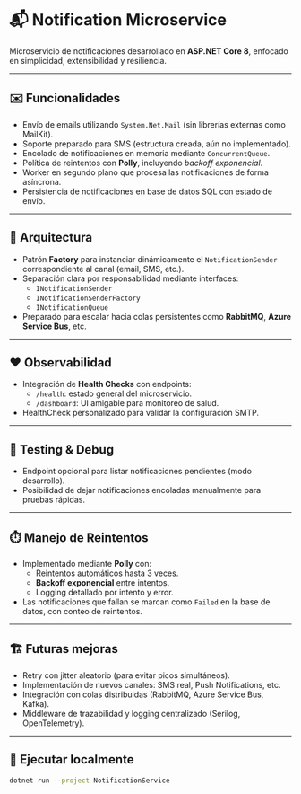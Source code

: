 # 📬 Notification Microservice

Microservicio de notificaciones desarrollado en **ASP.NET Core 8**, enfocado en simplicidad, extensibilidad y resiliencia.

---

## ✉️ Funcionalidades

- Envío de emails utilizando `System.Net.Mail` (sin librerías externas como MailKit).
- Soporte preparado para SMS (estructura creada, aún no implementado).
- Encolado de notificaciones en memoria mediante `ConcurrentQueue`.
- Política de reintentos con **Polly**, incluyendo *backoff exponencial*.
- Worker en segundo plano que procesa las notificaciones de forma asíncrona.
- Persistencia de notificaciones en base de datos SQL con estado de envío.

---

## 🧰 Arquitectura

- Patrón **Factory** para instanciar dinámicamente el `NotificationSender` correspondiente al canal (email, SMS, etc.).
- Separación clara por responsabilidad mediante interfaces:
  - `INotificationSender`
  - `INotificationSenderFactory`
  - `INotificationQueue`
- Preparado para escalar hacia colas persistentes como **RabbitMQ**, **Azure Service Bus**, etc.

---

## ❤️ Observabilidad

- Integración de **Health Checks** con endpoints:
  - `/health`: estado general del microservicio.
  - `/dashboard`: UI amigable para monitoreo de salud.
- HealthCheck personalizado para validar la configuración SMTP.

---

## 🔧 Testing & Debug

- Endpoint opcional para listar notificaciones pendientes (modo desarrollo).
- Posibilidad de dejar notificaciones encoladas manualmente para pruebas rápidas.

---

## ⏱️ Manejo de Reintentos

- Implementado mediante **Polly** con:
  - Reintentos automáticos hasta 3 veces.
  - **Backoff exponencial** entre intentos.
  - Logging detallado por intento y error.
- Las notificaciones que fallan se marcan como `Failed` en la base de datos, con conteo de reintentos.

---

## 🏗️ Futuras mejoras

- Retry con jitter aleatorio (para evitar picos simultáneos).
- Implementación de nuevos canales: SMS real, Push Notifications, etc.
- Integración con colas distribuidas (RabbitMQ, Azure Service Bus, Kafka).
- Middleware de trazabilidad y logging centralizado (Serilog, OpenTelemetry).

---

## 🚀 Ejecutar localmente

```bash
dotnet run --project NotificationService
